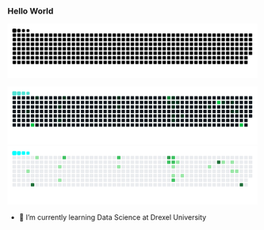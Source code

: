 ### Hello World 

<!--
- 🔭 I’m currently working on ...
- 🌱 I’m currently learning ...
- 👯 I’m looking to collaborate on ...
- 🤔 I’m looking for help with ...
- 💬 Ask me about ...
- 📫 How to reach me: ...
- 😄 Pronouns: ...
- ⚡ Fun fact: ...
-->

<picture>
  <source media="(prefers-color-scheme: dark)" srcset="https://raw.githubusercontent.com/bobmst/bobmst/output/github-snake-dark.gif">
  <source media="(prefers-color-scheme: light)" srcset="https://raw.githubusercontent.com/bobmst/bobmst/output/github-snake-light.gif">
  <img alt="snk" src="https://raw.githubusercontent.com/bobmst/bobmst/output/github-snake.svg">
</picture>

![git snake](https://raw.githubusercontent.com/bobmst/bobmst/output/github-snake-dark.gif#gh-dark-mode-only)
![git snake](https://raw.githubusercontent.com/bobmst/bobmst/output/github-snake-light.gif#gh-light-mode-only)
<!--
*generated with [Platane/snk](https://github.com/Platane/snk)*
-->

- 🌱 I’m currently learning Data Science at Drexel University

